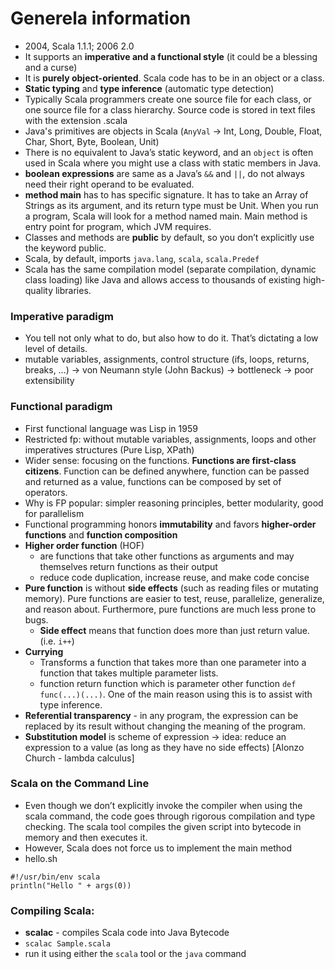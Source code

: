 Generela information
====================
- 2004, Scala 1.1.1; 2006 2.0
- It supports an **imperative and a functional style** (it could be a blessing and a curse)
- It is **purely object-oriented**. Scala code has to be in an object or a class.
- **Static typing** and **type inference** (automatic type detection)
- Typically Scala programmers create one source file for each class, or one source file for a class hierarchy. Source code is stored in text files with the extension .scala
- Java's primitives are objects in Scala (`AnyVal` -> Int, Long, Double, Float, Char, Short, Byte, Boolean, Unit)
- There is no equivalent to Java’s static keyword, and an `object` is often used in Scala where you might use a class with static members in Java.
- **boolean expressions** are same as a Java’s `&&` and `||`, do not always need their right operand to be evaluated.
- **method main** has to has specific signature. It has to take an Array of Strings as its argument, and its return type must be Unit. When you run a program, Scala will look for a method named main. Main method is entry point for program, which JVM requires.
- Classes and methods are **public** by default, so you don’t explicitly use the keyword public.
- Scala, by default, imports `java.lang`, `scala`, `scala.Predef`
- Scala has the same compilation model (separate compilation, dynamic class loading) like Java and allows access to thousands of existing high-quality libraries.

### Imperative paradigm
- You tell not only what to do, but also how to do it. That’s dictating a low level of details.
- mutable variables, assignments, control structure (ifs, loops, returns, breaks, …) -> von Neumann style (John Backus) -> bottleneck -> poor extensibility

### Functional paradigm
- First functional language was Lisp in 1959
- Restricted fp: without mutable variables, assignments, loops and other imperatives structures (Pure Lisp, XPath)
- Wider sense: focusing on the functions. **Functions are first-class citizens**. Function can be defined anywhere, function can be passed and returned as a value, functions can be composed by set of operators.
- Why is FP popular: simpler reasoning principles, better modularity, good for parallelism
- Functional programming honors **immutability** and favors **higher-order functions** and **function composition**
- **Higher order function** (HOF)
  - are functions that take other functions as arguments and may themselves return functions as their output
  - reduce code duplication, increase reuse, and make code concise
- **Pure function** is without **side effects** (such as reading files or mutating memory). Pure functions are easier to test, reuse, parallelize, generalize, and reason about. Furthermore, pure functions are much less prone to bugs.
  - **Side effect** means that function does more than just return value. (i.e. `i++`)
- **Currying**
  - Transforms a function that takes more than one parameter into a function that takes multiple parameter lists.
  - function return function which is parameter other function `def func(...)(...)`. One of the main reason using this is to assist with type inference.
- **Referential transparency** - in any program, the expression can be replaced by its result without changing the meaning of the program.
- **Substitution model** is scheme of expression -> idea: reduce an expression to a value (as long as they have no side effects) [Alonzo Church - lambda calculus]

### Scala on the Command Line
- Even though we don’t explicitly invoke the compiler when using the scala command, the code goes through rigorous compilation and type checking. The scala tool compiles the given script into bytecode in memory and then executes it.
- However, Scala does not force us to implement the main method
- hello.sh
```
#!/usr/bin/env scala
println("Hello " + args(0))
```

### Compiling Scala:
- **scalac** - compiles Scala code into Java Bytecode
- `scalac Sample.scala`
- run it using either the `scala` tool or the `java` command
